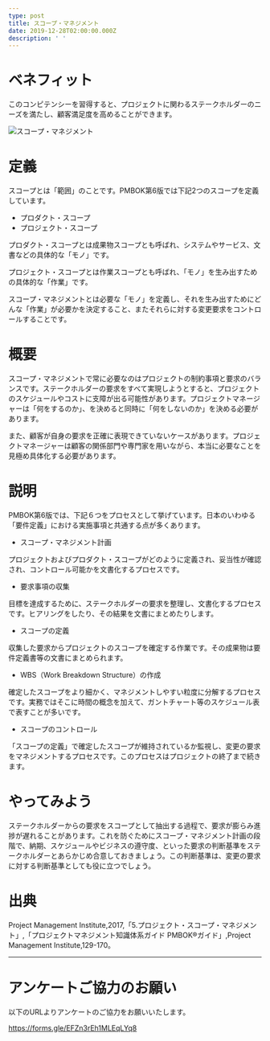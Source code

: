 ```yaml
---
type: post
title: スコープ・マネジメント
date: 2019-12-28T02:00:00.000Z
description: ' '
---
```

# ベネフィット

このコンピテンシーを習得すると、プロジェクトに関わるステークホルダーのニーズを満たし、顧客満足度を高めることができます。

![スコープ・マネジメント](/img/スコープ・マネジメント.png "スコープ・マネジメント")

# 定義

スコープとは「範囲」のことです。PMBOK第6版では下記2つのスコープを定義しています。

* プロダクト・スコープ
* プロジェクト・スコープ

プロダクト・スコープとは成果物スコープとも呼ばれ、システムやサービス、文書などの具体的な「モノ」です。

プロジェクト・スコープとは作業スコープとも呼ばれ、「モノ」を生み出すための具体的な「作業」です。

スコープ・マネジメントとは必要な「モノ」を定義し、それを生み出すためにどんな「作業」が必要かを決定すること、またそれらに対する変更要求をコントロールすることです。

# 概要

スコープ・マネジメントで常に必要なのはプロジェクトの制約事項と要求のバランスです。ステークホルダーの要求をすべて実現しようとすると、プロジェクトのスケジュールやコストに支障が出る可能性があります。プロジェクトマネージャーは「何をするのか」、を決めると同時に「何をしないのか」を決める必要があります。

また、顧客が自身の要求を正確に表現できていないケースがあります。プロジェクトマネージャーは顧客の関係部門や専門家を用いながら、本当に必要なことを見極め具体化する必要があります。

# 説明

PMBOK第6版では、下記６つをプロセスとして挙げています。日本のいわゆる「要件定義」における実施事項と共通する点が多くあります。

* スコープ・マネジメント計画

プロジェクトおよびプロダクト・スコープがどのように定義され、妥当性が確認され、コントロール可能かを文書化するプロセスです。

* 要求事項の収集

目標を達成するために、ステークホルダーの要求を整理し、文書化するプロセスです。ヒアリングをしたり、その結果を文書にまとめたりします。

* スコープの定義

収集した要求からプロジェクトのスコープを確定する作業です。その成果物は要件定義書等の文書にまとめられます。

* WBS（Work Breakdown Structure）の作成

確定したスコープをより細かく、マネジメントしやすい粒度に分解するプロセスです。実務ではそこに時間の概念を加えて、ガントチャート等のスケジュール表で表すことが多いです。

* スコープのコントロール

「スコープの定義」で確定したスコープが維持されているか監視し、変更の要求をマネジメントするプロセスです。このプロセスはプロジェクトの終了まで続きます。

# やってみよう

ステークホルダーからの要求をスコープとして抽出する過程で、要求が膨らみ進捗が遅れることがあります。これを防ぐためにスコープ・マネジメント計画の段階で、納期、スケジュールやビジネスの遵守度、といった要求の判断基準をステークホルダーとあらかじめ合意しておきましょう。この判断基準は、変更の要求に対する判断基準としても役に立つでしょう。

# 出典

Project Management Institute,2017,「5.プロジェクト・スコープ・マネジメント」,「プロジェクトマネジメント知識体系ガイド PMBOK®ガイド」,Project Management Institute,129-170。

- - -

# アンケートご協力のお願い

以下のURLよりアンケートのご協力をお願いいたします。

https://forms.gle/EFZn3rEh1MLEqLYq8
